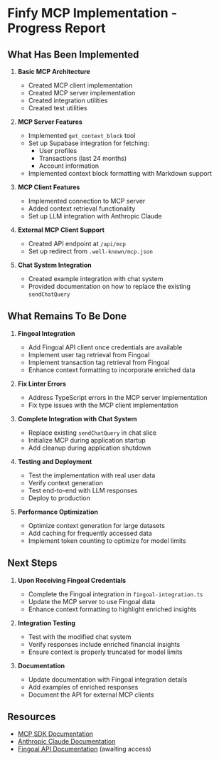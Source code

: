 # Finfy MCP Implementation - Progress Report

## What Has Been Implemented

1. **Basic MCP Architecture**
   - Created MCP client implementation
   - Created MCP server implementation
   - Created integration utilities
   - Created test utilities

2. **MCP Server Features**
   - Implemented `get_context_block` tool
   - Set up Supabase integration for fetching:
     - User profiles
     - Transactions (last 24 months)
     - Account information
   - Implemented context block formatting with Markdown support
   
3. **MCP Client Features**
   - Implemented connection to MCP server
   - Added context retrieval functionality
   - Set up LLM integration with Anthropic Claude
   
4. **External MCP Client Support**
   - Created API endpoint at `/api/mcp`
   - Set up redirect from `.well-known/mcp.json`
   
5. **Chat System Integration**
   - Created example integration with chat system
   - Provided documentation on how to replace the existing `sendChatQuery`

## What Remains To Be Done

1. **Fingoal Integration**
   - Add Fingoal API client once credentials are available
   - Implement user tag retrieval from Fingoal
   - Implement transaction tag retrieval from Fingoal
   - Enhance context formatting to incorporate enriched data
   
2. **Fix Linter Errors**
   - Address TypeScript errors in the MCP server implementation
   - Fix type issues with the MCP client implementation
   
3. **Complete Integration with Chat System**
   - Replace existing `sendChatQuery` in chat slice
   - Initialize MCP during application startup
   - Add cleanup during application shutdown
   
4. **Testing and Deployment**
   - Test the implementation with real user data
   - Verify context generation
   - Test end-to-end with LLM responses
   - Deploy to production
   
5. **Performance Optimization**
   - Optimize context generation for large datasets
   - Add caching for frequently accessed data
   - Implement token counting to optimize for model limits
   
## Next Steps

1. **Upon Receiving Fingoal Credentials**
   - Complete the Fingoal integration in `fingoal-integration.ts`
   - Update the MCP server to use Fingoal data
   - Enhance context formatting to highlight enriched insights
   
2. **Integration Testing**
   - Test with the modified chat system
   - Verify responses include enriched financial insights
   - Ensure context is properly truncated for model limits
   
3. **Documentation**
   - Update documentation with Fingoal integration details
   - Add examples of enriched responses
   - Document the API for external MCP clients

## Resources

- [MCP SDK Documentation](https://github.com/modelcontextprotocol/mcp)
- [Anthropic Claude Documentation](https://docs.anthropic.com/claude/reference/getting-started-with-the-api)
- [Fingoal API Documentation](https://docs.fingoal.com) (awaiting access) 